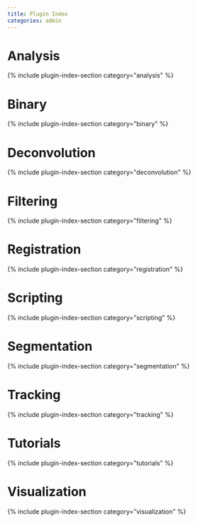 ```yaml
---
title: Plugin Index
categories: admin
---
```


# Analysis

{% include plugin-index-section category="analysis" %}

# Binary

{% include plugin-index-section category="binary" %}

# Deconvolution

{% include plugin-index-section category="deconvolution" %}

# Filtering

{% include plugin-index-section category="filtering" %}

# Registration

{% include plugin-index-section category="registration" %}

# Scripting

{% include plugin-index-section category="scripting" %}

# Segmentation

{% include plugin-index-section category="segmentation" %}

# Tracking

{% include plugin-index-section category="tracking" %}

# Tutorials

{% include plugin-index-section category="tutorials" %}

# Visualization

{% include plugin-index-section category="visualization" %}
